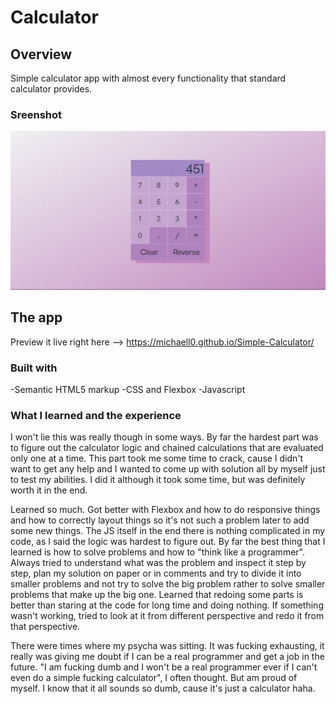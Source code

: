 # Calculator

## Overview
Simple calculator app with almost every functionality that standard calculator provides.

### Sreenshot
![](screenshot.jpg)

## The app
Preview it live right here --> https://michaell0.github.io/Simple-Calculator/

### Built with
-Semantic HTML5 markup
-CSS and Flexbox
-Javascript

### What I learned and the experience
I won't lie this was really though in some ways. By far the hardest part was to figure out the calculator logic and chained calculations that are evaluated only one at a time. This part took me some time to crack, cause I didn't want to get any help and I wanted to come up with solution all by myself just to test my abilities. I did it although it took some time, but was definitely worth it in the end.

Learned so much. Got better with Flexbox and how to do responsive things and how to correctly layout things so it's not such a problem later to add some new things. The JS itself in the end there is nothing complicated in my code, as I said the logic was hardest to figure out. By far the best thing that I learned is how to solve problems and how to "think like a programmer". Always tried to understand what was the problem and inspect it step by step, plan my solution on paper or in comments and try to divide it into smaller problems and not try to solve the big problem rather to solve smaller problems that make up the big one. Learned that redoing some parts is better than staring at the code for long time and doing nothing. If something wasn't working, tried to look at it from different perspective and redo it from that perspective.

There were times where my psycha was sitting. It was fucking exhausting, it really was giving me doubt if I can be a real programmer and get a job in the future. "I am fucking dumb and I won't be a real programmer ever if I can't even do a simple fucking calculator", I often thought. But am proud of myself. I know that it all sounds so dumb, cause it's just a calculator haha. 